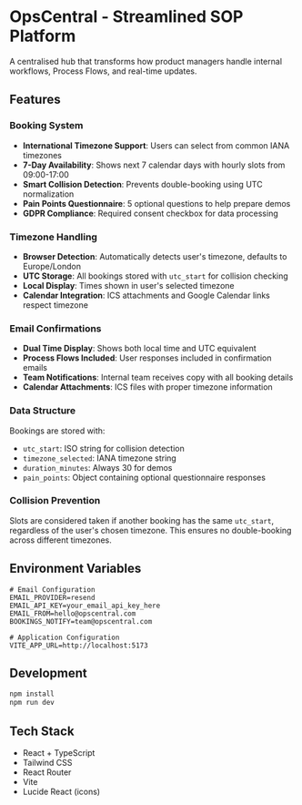 # OpsCentral - Streamlined SOP Platform

A centralised hub that transforms how product managers handle internal workflows, Process Flows, and real-time updates.

## Features

### Booking System
- **International Timezone Support**: Users can select from common IANA timezones
- **7-Day Availability**: Shows next 7 calendar days with hourly slots from 09:00-17:00
- **Smart Collision Detection**: Prevents double-booking using UTC normalization
- **Pain Points Questionnaire**: 5 optional questions to help prepare demos
- **GDPR Compliance**: Required consent checkbox for data processing

### Timezone Handling
- **Browser Detection**: Automatically detects user's timezone, defaults to Europe/London
- **UTC Storage**: All bookings stored with `utc_start` for collision checking
- **Local Display**: Times shown in user's selected timezone
- **Calendar Integration**: ICS attachments and Google Calendar links respect timezone

### Email Confirmations
- **Dual Time Display**: Shows both local time and UTC equivalent
- **Process Flows Included**: User responses included in confirmation emails
- **Team Notifications**: Internal team receives copy with all booking details
- **Calendar Attachments**: ICS files with proper timezone information

### Data Structure
Bookings are stored with:
- `utc_start`: ISO string for collision detection
- `timezone_selected`: IANA timezone string
- `duration_minutes`: Always 30 for demos
- `pain_points`: Object containing optional questionnaire responses

### Collision Prevention
Slots are considered taken if another booking has the same `utc_start`, regardless of the user's chosen timezone. This ensures no double-booking across different timezones.

## Environment Variables

```env
# Email Configuration
EMAIL_PROVIDER=resend
EMAIL_API_KEY=your_email_api_key_here
EMAIL_FROM=hello@opscentral.com
BOOKINGS_NOTIFY=team@opscentral.com

# Application Configuration
VITE_APP_URL=http://localhost:5173
```

## Development

```bash
npm install
npm run dev
```

## Tech Stack
- React + TypeScript
- Tailwind CSS
- React Router
- Vite
- Lucide React (icons)
